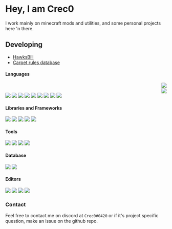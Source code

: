 # Hey, I am Crec0 

I work mainly on minecraft mods and utilities, and some personal projects here 'n there.

## Developing 
- [HawksBill](https://github.com/Crec0/HawksBill)
- [Carpet rules database](https://carpet-rules.crec.dev/)

#### Languages
<a href="https://github.com/Crec0">
  <img
       src="https://github-readme-stats.vercel.app/api?username=Crec0&theme=github_dark&show_icons=false&count_private=true&include_all_commits=true"
       align="right"
  />
</a>
</br>
<a href="https://github.com/Crec0">
  <img
       src="https://github-readme-stats.vercel.app/api/top-langs/?username=Crec0&theme=github_dark&layout=compact&count_private=true&card_width=445&langs_count=8&exclude_repo=Scarpet_Apps,carpet-redcraft-addons"
       align="right"
  />
</a>

![](https://img.shields.io/badge/java-%23ED8B00.svg?style=for-the-badge&logo=java&logoColor=white)
![](https://img.shields.io/badge/kotlin-%23ED8B00.svg?style=for-the-badge&logo=kotlin&logoColor=white)
![](https://img.shields.io/badge/python-%3670A000?style=for-the-badge&logo=python&logoColor=white)
![](https://img.shields.io/badge/shell_script-%23121011.svg?style=for-the-badge&logo=gnu-bash&logoColor=white)
![](https://img.shields.io/badge/javascript-%23323330.svg?style=for-the-badge&logo=javascript&logoColor=white)
![](https://img.shields.io/badge/typescript-%23007ACC.svg?style=for-the-badge&logo=typescript&logoColor=white)
![](https://img.shields.io/badge/php-%23777BB4.svg?style=for-the-badge&logo=php&logoColor=white)
![](https://img.shields.io/badge/html5-%23E34F26.svg?style=for-the-badge&logo=html5&logoColor=white)
![](https://img.shields.io/badge/css3-%231572B6.svg?style=for-the-badge&logo=css3&logoColor=white)

#### Libraries and Frameworks

![](https://img.shields.io/badge/numpy-%23013243.svg?style=for-the-badge&logo=numpy&logoColor=white)
![](https://img.shields.io/badge/pandas-%23150458.svg?style=for-the-badge&logo=pandas&logoColor=white)
![](https://img.shields.io/badge/jquery-%230769AD.svg?style=for-the-badge&logo=jquery&logoColor=white)
![](https://img.shields.io/badge/tailwindcss-%2338B2AC.svg?style=for-the-badge&logo=tailwind-css&logoColor=white)
![](https://img.shields.io/badge/ESLint-4B3263?style=for-the-badge&logo=eslint&logoColor=white)

#### Tools

![](https://img.shields.io/badge/docker-%230db7ed.svg?style=for-the-badge&logo=docker&logoColor=white)
![](https://img.shields.io/badge/git-%23F05033.svg?style=for-the-badge&logo=git&logoColor=white)
![](https://img.shields.io/badge/github%20actions-%232671E5.svg?style=for-the-badge&logo=githubactions&logoColor=white)
![](https://img.shields.io/badge/Gradle-02303A.svg?style=for-the-badge&logo=Gradle&logoColor=black&logoColor=white)

#### Database

![](https://img.shields.io/badge/postgres-%23316192.svg?style=for-the-badge&logo=postgresql&logoColor=white)
![](https://img.shields.io/badge/mysql-%2300f.svg?style=for-the-badge&logo=mysql&logoColor=white)

#### Editors

![](https://img.shields.io/badge/Visual%20Studio%20Code-0078d7.svg?style=for-the-badge&logo=visual-studio-code&logoColor=white)
![](https://img.shields.io/badge/IntelliJIDEA-000000.svg?style=for-the-badge&logo=intellij-idea&logoColor=white)
![](https://img.shields.io/badge/pycharm-143?style=for-the-badge&logo=pycharm&logoColor=white)
![](https://img.shields.io/badge/webstorm-143?style=for-the-badge&logo=webstorm&logoColor=white&color=black)

### Contact

Feel free to contact me on discord at `Crec0#0420` or if it's project specific question, make an issue on the github repo.
